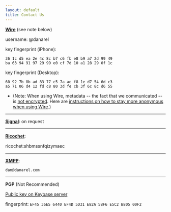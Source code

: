 ```yaml
---
layout: default
title: Contact Us
---
```


**[Wire](https://get.wire.com/)** (see note below)

username: @danarel

key fingerprint (iPhone): 
```
36 1c d5 ea 2e 4c 8c b7 c6 fb e8 b9 a7 2d 99 49 
ba 63 94 91 97 29 99 e0 cf 7d 10 a1 28 29 0f 1c
```

key fingerprint (Desktop): 
```
60 92 7b 8b ad 83 77 c5 7a ae f8 1e d7 54 6d c3 
a5 71 06 d4 12 fd c8 80 3d fe cb 3f 6c 8c d6 55
```

* (Note: When using Wire, metadata -- the fact that we communicated -- is [not encrypted](https://motherboard.vice.com/en_us/article/gvzw5x/secure-messaging-app-wire-stores-everyone-youve-ever-contacted-in-plain-text). Here are [instructions on how to stay more anonymous when using Wire](https://medium.com/@wireapp/staying-anonymous-on-wire-22faa13aba4d).)

-----------

**[Signal](https://whispersystems.org/)**: on request

-----------

**[Ricochet](https://ricochet.im/)**:

ricochet:shbmssnfqizymaec

-----------

**[XMPP](https://xmpp.org/)**: 
```
dan@danarel.com
```
-----------

**PGP** (Not Recommended)

[Public key on Keybase server](https://keybase.io/dan_arel)

fingerprint: `EF45 36E5 6440 EF4D 5D31 E82A 5BF6 E5C2 B805 00F2`

